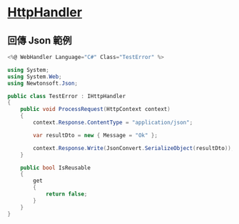 # [HttpHandler](https://docs.microsoft.com/zh-tw/dotnet/api/microsoft.reporting.webforms.httphandler?view=sqlserver-2016)

## 回傳 Json 範例

```csharp
<%@ WebHandler Language="C#" Class="TestError" %>

using System;
using System.Web;
using Newtonsoft.Json;

public class TestError : IHttpHandler
{
    public void ProcessRequest(HttpContext context)
    {
        context.Response.ContentType = "application/json";

        var resultDto = new { Message = "Ok" };

        context.Response.Write(JsonConvert.SerializeObject(resultDto));
    }

    public bool IsReusable
    {
        get
        {
            return false;
        }
    }
}
```